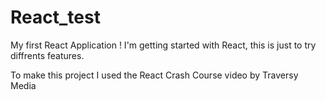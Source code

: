 # React_test

My first React Application ! 
I'm getting started with React, this is just to try diffrents features.

To make this project I used the React Crash Course video by Traversy Media
